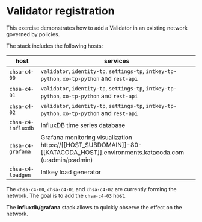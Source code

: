 # Validator registration

This exercise demonstrates how to add a Validator in an existing network governed by policies.

The stack includes the following hosts:

host | services
---- | --------
`chsa-c4-00` | `validator`, `identity-tp`, `settings-tp`, `intkey-tp-python`, `xo-tp-python` and `rest-api`
`chsa-c4-01` | `validator`, `identity-tp`, `settings-tp`, `intkey-tp-python`, `xo-tp-python` and `rest-api`
`chsa-c4-02` | `validator`, `identity-tp`, `settings-tp`, `intkey-tp-python`, `xo-tp-python` and `rest-api`
`chsa-c4-influxdb` | InfluxDB time series database
`chsa-c4-grafana` | Grafana monitoring visualization https://[[HOST_SUBDOMAIN]]-80-[[KATACODA_HOST]].environments.katacoda.com (u:admin/p:admin)
`chsa-c4-loadgen` | Intkey load generator

The `chsa-c4-00`, `chsa-c4-01` and `chsa-c4-02` are currently forming the network. The goal is to add the `chsa-c4-03` host.

The **influxdb/grafana** stack allows to quickly observe the effect on the network.
